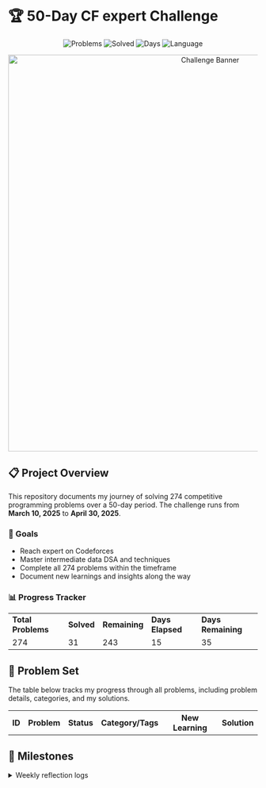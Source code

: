 # 🏆 50-Day CF expert Challenge

<p align="center">
  <img src="https://img.shields.io/badge/Problems-274-blue" alt="Problems"/>
  <img src="https://img.shields.io/badge/Solved-31-brightgreen" alt="Solved"/>
  <img src="https://img.shields.io/badge/In_Progress-50_Days-orange" alt="Days"/>
  <img src="https://img.shields.io/badge/Language-C++-00599C?logo=cplusplus" alt="Language"/>
</p>

<p align="center">
  <img src="assets/banner.png" alt="Challenge Banner" width="800"/>
</p>

## 📋 Project Overview

This repository documents my journey of solving 274 competitive programming problems over a 50-day period. The challenge runs from **March 10, 2025** to **April 30, 2025**.

### 🎯 Goals
- Reach expert on Codeforces
- Master intermediate data DSA and techniques
- Complete all 274 problems within the timeframe
- Document new learnings and insights along the way

### 📊 Progress Tracker

<table>
  <tr>
    <td><strong>Total Problems</strong></td>
    <td><strong>Solved</strong></td>
    <td><strong>Remaining</strong></td>
    <td><strong>Days Elapsed</strong></td>
    <td><strong>Days Remaining</strong></td>
  </tr>
  <tr>
    <td>274</td>
    <td>31</td>
    <td>243</td>
    <td>15</td>
    <td>35</td>
  </tr>
</table>


## 🧩 Problem Set

The table below tracks my progress through all problems, including problem details, categories, and my solutions.

<table>
  <tr>
    <th>ID</th>
    <th>Problem</th>
    <th>Status</th>
    <th>Category/Tags</th>
    <th>New Learning</th>
    <th>Solution</th>
  </tr>
  
 
</table>

## 📝 Milestones

<details>
<summary>Weekly reflection logs</summary>

### Week 1
- Improved understanding of dynamic programming optimization techniques
- Discovered new approach for tree traversal problems
- Learned about advanced binary search applications

### Week 2
- Mastered segment tree implementation
- Improved understanding of graph algorithms
- Learned efficient string manipulation techniques


